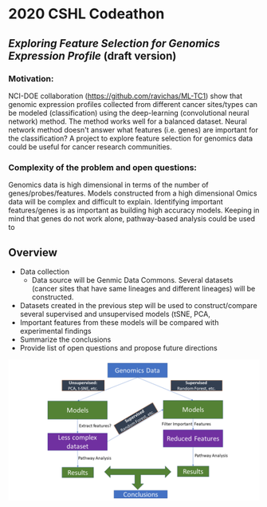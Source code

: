 # 2020 CSHL Codeathon
## *Exploring Feature Selection for Genomics Expression Profile* (draft version)


### Motivation: 

NCI-DOE collaboration (https://github.com/ravichas/ML-TC1) show that genomic expression profiles collected from different cancer sites/types can be modeled (classification) using the deep-learning (convolutional neural network) method. The method works well for a balanced dataset. Neural network method doesn't answer what features (i.e. genes) are important for the classification? A project to explore feature selection for genomics data could be useful for cancer research communities.

### Complexity of the problem and open questions:

Genomics data is high dimensional in terms of the number of genes/probes/features. Models constructed from a high dimensional Omics data will be complex and difficult to explain. Identifying important features/genes is as important as building high accuracy models. Keeping in mind that genes do not work alone, pathway-based analysis could be used to 

## Overview 
* Data collection 
  * Data source will be Genmic Data Commons. Several datasets (cancer sites that have same lineages and different lineages) will be constructed.
* Datasets created in the previous step will be used to construct/compare several supervised and unsupervised models (tSNE, PCA,  
* Important features from these models will be compared with experimental findings
* Summarize the conclusions
* Provide list of open questions and propose future directions

![alt text](Img/overview.PNG)

